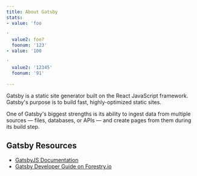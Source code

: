 ```yaml
---
title: About Gatsby
stats:
- value: 'foo

'
  value2: foo?
  foonum: '123'
- value: '100

'
  value2: '12345'
  foonum: '91'

---
```

Gatsby is a static site generator built on the React JavaScript framework. Gatsby's purpose is to build fast, highly-optimized static sites.

One of Gatsby's biggest strengths is its ability to ingest data from multiple sources — files, databases, or APIs — and create pages from them during its build step.

## Gatsby Resources

- [GatsbyJS Documentation](https://www.gatsbyjs.org/docs/)
- [Gatsby Developer Guide on Forestry.io](https://forestry.io/docs/guides/developing-with-gatsby/)
